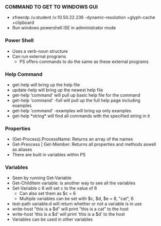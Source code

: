 ### COMMAND TO GET TO WINDOWS GUI
- xfreerdp /u:student /v:10.50.22.236 -dynamic-resolution +glyph-cache +clipboard
- Run windows powershell ISE in adiministrator mode

### Power Shell
- Uses a verb-noun structure
- Can run external programs
  - PS offers commands to do the same as these external programs

### Help Command
- get-help will bring up the help file
- update-help will bring up the newest help file
- get-help 'command' will pull up basic help file for the command
- get-help 'command' -full will pull up the full help page including examples
- get-help 'command' -examples will bring up only examples
- get-help \*string* will find all commands with the specified string in it

### Properties
- (Get-Process).ProcessName: Returns an array of the names
- Get-Preocess | Get-Member: Returns all properties and methods aswell as aliases
- There are built in variables within PS

### Variables
- Seen by running Get-Variable
- Get-ChildItem variable: is another way to see all the variables
- Set-Variable c 6 will set c to the value of 6
  - Can also set them as $c = 6
  - Multiple variables can be set with $c, $d, $e = 8, "cat", 6
- test-path variable:d will return whether or not a variable is in use
- write-host "this is a $d" will print "this is a cat" to the host
- write-host 'this is a $d' will print 'this is a $d' to the host
- Variables can be used in other variables
 
